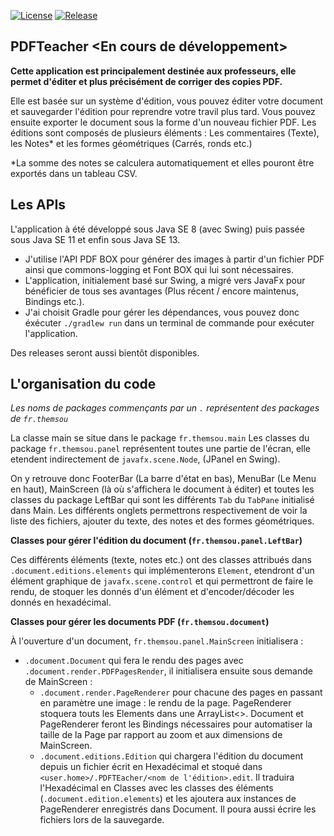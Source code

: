 [![License](https://img.shields.io/badge/Licence-Apache%20Licence%202.0-red)](LICENSE)
[![Release](https://img.shields.io/github/release/themsou/PDFTeacher.svg)](https://github.com/themsou/PDFTeacher/releases/)

## PDFTeacher <En cours de développement>

**Cette application est principalement destinée aux professeurs, elle permet d'éditer et plus précisément de corriger des copies PDF.**

Elle est basée sur un système d'édition, vous pouvez éditer votre document et sauvegarder l'édition pour reprendre votre travil plus tard. Vous pouvez ensuite exporter le document sous la forme d'un nouveau fichier PDF.
Les éditions sont composés de plusieurs éléments : Les commentaires (Texte), les Notes* et les formes géométriques (Carrés, ronds etc.)

*La somme des notes se calculera automatiquement et elles pouront être exportés dans un tableau CSV.

## Les APIs

L'application à été développé sous Java SE 8 (avec Swing) puis passée sous Java SE 11 et enfin sous Java SE 13.

- J'utilise l'API PDF BOX pour générer des images à partir d'un fichier PDF ainsi que commons-logging et Font BOX qui lui sont nécessaires.
- L'application, initialement basé sur Swing, a migré vers JavaFx pour bénéficier de tous ses avantages (Plus récent / encore maintenus, Bindings etc.).
- J'ai choisit Gradle pour gérer les dépendances, vous pouvez donc éxécuter ``./gradlew run`` dans un terminal de commande pour exécuter l'application. 

Des releases seront aussi bientôt disponibles.

## L'organisation du code

*Les noms de packages commençants par un ``.`` représentent des packages de ``fr.themsou``*

La classe main se situe dans le package ``fr.themsou.main``
Les classes du package ``fr.themsou.panel`` représentent toutes une partie de l'écran, elle etendent indirectement de ``javafx.scene.Node``, (JPanel en Swing).

On y retrouve donc FooterBar (La barre d'état en bas), MenuBar (Le Menu en haut), MainScreen (là où s'affichera le document à éditer) et toutes les classes du package LeftBar qui sont les différents ``Tab`` du ``TabPane`` initialisé dans Main. Les différents onglets permettrons respectivement de voir la liste des fichiers, ajouter du texte, des notes et des formes géométriques.

**Classes pour gérer l'édition du document (``fr.themsou.panel.LeftBar``)**

Ces différents éléments (texte, notes etc.) ont des classes attribués dans ``.document.editions.elements`` qui implémenterons ``Element``, etendront d'un élément graphique de ``javafx.scene.control`` et qui permettront de faire le rendu, de stoquer les donnés d'un élément et d'encoder/décoder les donnés en hexadécimal.

**Classes pour gérer les documents PDF (``fr.themsou.document``)**

À l'ouverture d'un document, ``fr.themsou.panel.MainScreen`` initialisera :

- ``.document.Document`` qui fera le rendu des pages avec ``.document.render.PDFPagesRender``, il initialisera ensuite sous demande de MainScreen :
  - ``.document.render.PageRenderer`` pour chacune des pages en passant en paramètre une image : le rendu de la page. PageRenderer stoquera touts les Elements dans une ArrayList<>. Document et PageRenderer feront les Bindings nécessaires pour automatiser la taille de la Page par rapport au zoom et aux dimensions de MainScreen.
  - ``.document.editions.Edition`` qui chargera l'édition du document depuis un fichier écrit en Hexadécimal et stoqué dans ``<user.home>/.PDFTEacher/<nom de l'édition>.edit``. Il traduira l'Hexadécimal en Classes avec les classes des éléments (``.document.edition.elements``) et les ajoutera aux instances de PageRenderer enregistrés dans Document. Il poura aussi écrire les fichiers lors de la sauvegarde.

